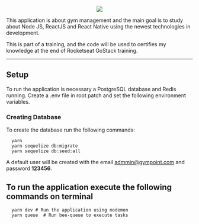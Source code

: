 <p align="center">
  <img src="https://raw.githubusercontent.com/Rocketseat/bootcamp-gostack-desafio-02/master/.github/logo.png">
</p>

This application is about gym management and the main goal is to study about Node JS, ReactJS and React Native using the newest technologies in development.

This is part of a training, and the code will be used to certifies my knowledge at the end of Rocketseat GoStack training.

---
## Setup

To run the application is necessary a PostgreSQL database and Redis running.
Create a .env file in root patch and set the following environment variables.

### Creating Database
To create the database run the following commands:

```shell
  yarn
  yarn sequelize db:migrate
  yarn sequelize db:seed:all
```

A default user will be created with the email admmin@gympoint.com and password **123456**.

## To run the application execute the following commands on terminal

```shell
  yarn dev # Run the application using nodemon
  yarn queue  # Run bee-queue to execute tasks
```

